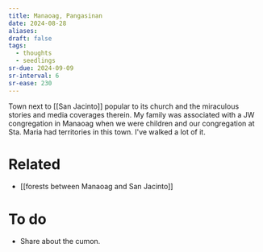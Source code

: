 ```yaml
---
title: Manaoag, Pangasinan
date: 2024-08-28
aliases: 
draft: false
tags:
  - thoughts
  - seedlings
sr-due: 2024-09-09
sr-interval: 6
sr-ease: 230
---
```

Town next to [[San Jacinto]] popular to its church and the miraculous stories and media coverages therein. My family was associated with a JW congregation in Manaoag when we were children and our congregation at Sta. Maria had territories in this town. I've walked a lot of it.

# Related

- [[forests between Manaoag and San Jacinto]]

# To do

- Share about the cumon.